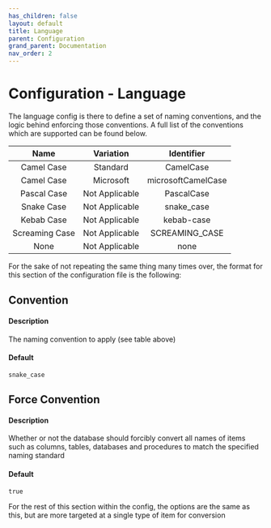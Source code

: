 ```yaml
---
has_children: false
layout: default
title: Language
parent: Configuration
grand_parent: Documentation
nav_order: 2
---
```


# Configuration - Language
The language config is there to define a set of naming conventions, and the logic behind enforcing those conventions. A full list of the conventions which are supported can be found below.

|      Name      |    Variation   |     Identifier     |
|:--------------:|:--------------:|:------------------:|
|   Camel Case   |    Standard    |     CamelCase      |
|   Camel Case   |    Microsoft   | microsoftCamelCase |
|   Pascal Case  | Not Applicable |     PascalCase     |
|   Snake Case   | Not Applicable |     snake_case     |
|   Kebab Case   | Not Applicable |     kebab-case     |
| Screaming Case | Not Applicable |   SCREAMING_CASE   |
|      None      | Not Applicable |        none        |


For the sake of not repeating the same thing many times over, the format for this section of the configuration file is the following:

## Convention
#### Description
The naming convention to apply (see table above)

#### Default
`snake_case`


## Force Convention
#### Description
Whether or not the database should forcibly convert all names of items such as columns, tables, databases and procedures to match the specified naming standard

#### Default
`true`


For the rest of this section within the config, the options are the same as this, but are more targeted at a single type of item for conversion